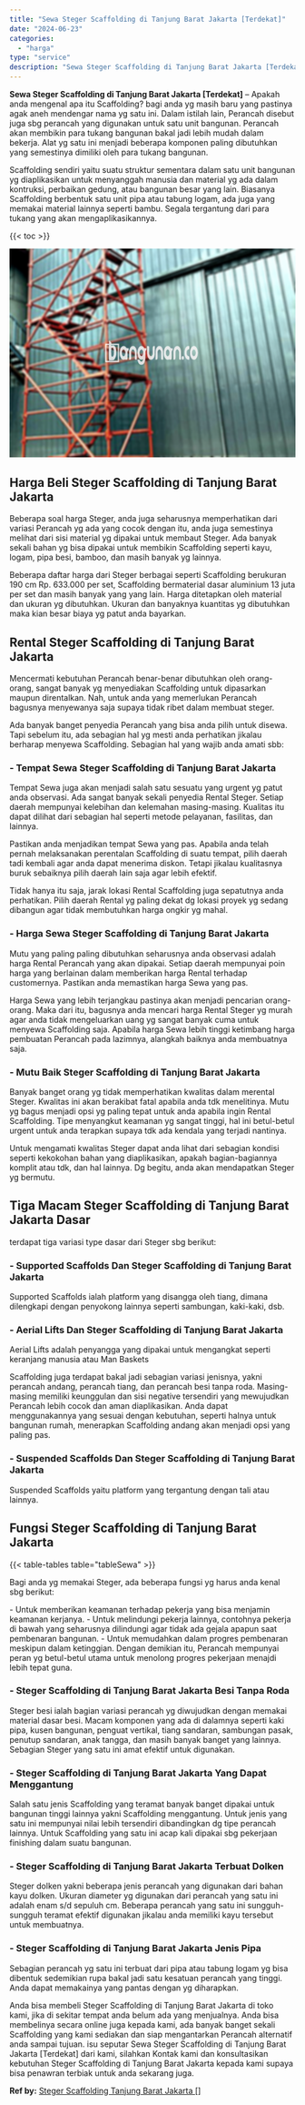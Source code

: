 ```yaml
---
title: "Sewa Steger Scaffolding di Tanjung Barat Jakarta [Terdekat]"
date: "2024-06-23"
categories: 
  - "harga"
type: "service"
description: "Sewa Steger Scaffolding di Tanjung Barat Jakarta [Terdekat]. Anda bisa membeli Steger Scaffolding di Tanjung Barat Jakarta di toko kami, jika di sekitar temp..."
---
```


**Sewa Steger Scaffolding di Tanjung Barat Jakarta \[Terdekat\]** – Apakah anda mengenal apa itu Scaffolding? bagi anda yg masih baru yang pastinya agak aneh mendengar nama yg satu ini. Dalam istilah lain, Perancah disebut juga sbg perancah yang digunakan untuk satu unit bangunan. Perancah akan membikin para tukang bangunan bakal jadi lebih mudah dalam bekerja. Alat yg satu ini menjadi beberapa komponen paling dibutuhkan yang semestinya dimiliki oleh para tukang bangunan.

Scaffolding sendiri yaitu suatu struktur sementara dalam satu unit bangunan yg diaplikasikan untuk menyanggah manusia dan material yg ada dalam kontruksi, perbaikan gedung, atau bangunan besar yang lain. Biasanya Scaffolding berbentuk satu unit pipa atau tabung logam, ada juga yang memakai material lainnya seperti bambu. Segala tergantung dari para tukang yang akan mengaplikasikannya.

{{< toc >}}

![Sewa Steger Scaffolding di Tanjung Barat Jakarta [Terdekat]](/images/sewa-scaffolding-steger-18.png)

## Harga Beli Steger Scaffolding di Tanjung Barat Jakarta

Beberapa soal harga Steger, anda juga seharusnya memperhatikan dari variasi Perancah yg ada yang cocok dengan itu, anda juga semestinya melihat dari sisi material yg dipakai untuk membaut Steger. Ada banyak sekali bahan yg bisa dipakai untuk membikin Scaffolding seperti kayu, logam, pipa besi, bamboo, dan masih banyak yg lainnya.

Beberapa daftar harga dari Steger berbagai seperti Scaffolding berukuran 190 cm Rp. 633.000 per set, Scaffolding bermaterial dasar aluminium 13 juta per set dan masih banyak yang yang lain. Harga ditetapkan oleh material dan ukuran yg dibutuhkan. Ukuran dan banyaknya kuantitas yg dibutuhkan maka kian besar biaya yg patut anda bayarkan.

## Rental Steger Scaffolding di Tanjung Barat Jakarta

Mencermati kebutuhan Perancah benar-benar dibutuhkan oleh orang-orang, sangat banyak yg menyediakan Scaffolding untuk dipasarkan maupun direntalkan. Nah, untuk anda yang memerlukan Perancah bagusnya menyewanya saja supaya tidak ribet dalam membuat steger.

Ada banyak banget penyedia Perancah yang bisa anda pilih untuk disewa. Tapi sebelum itu, ada sebagian hal yg mesti anda perhatikan jikalau berharap menyewa Scaffolding. Sebagian hal yang wajib anda amati sbb:

### \- Tempat Sewa Steger Scaffolding di Tanjung Barat Jakarta

Tempat Sewa juga akan menjadi salah satu sesuatu yang urgent yg patut anda observasi. Ada sangat banyak sekali penyedia Rental Steger. Setiap daerah mempunyai kelebihan dan kelemahan masing-masing. Kualitas itu dapat dilihat dari sebagian hal seperti metode pelayanan, fasilitas, dan lainnya.

Pastikan anda menjadikan tempat Sewa yang pas. Apabila anda telah pernah melaksanakan perentalan Scaffolding di suatu tempat, pilih daerah tadi kembali agar anda dapat menerima diskon. Tetapi jikalau kualitasnya buruk sebaiknya pilih daerah lain saja agar lebih efektif.

Tidak hanya itu saja, jarak lokasi Rental Scaffolding juga sepatutnya anda perhatikan. Pilih daerah Rental yg paling dekat dg lokasi proyek yg sedang dibangun agar tidak membutuhkan harga ongkir yg mahal.

### \- Harga Sewa Steger Scaffolding di Tanjung Barat Jakarta

Mutu yang paling paling dibutuhkan seharusnya anda observasi adalah harga Rental Perancah yang akan dipakai. Setiap daerah mempunyai poin harga yang berlainan dalam memberikan harga Rental terhadap customernya. Pastikan anda memastikan harga Sewa yang pas.

Harga Sewa yang lebih terjangkau pastinya akan menjadi pencarian orang-orang. Maka dari itu, bagusnya anda mencari harga Rental Steger yg murah agar anda tidak mengeluarkan uang yg sangat banyak cuma untuk menyewa Scaffolding saja. Apabila harga Sewa lebih tinggi ketimbang harga pembuatan Perancah pada lazimnya, alangkah baiknya anda membuatnya saja.

### \- Mutu Baik Steger Scaffolding di Tanjung Barat Jakarta

Banyak banget orang yg tidak memperhatikan kwalitas dalam merental Steger. Kwalitas ini akan berakibat fatal apabila anda tdk menelitinya. Mutu yg bagus menjadi opsi yg paling tepat untuk anda apabila ingin Rental Scaffolding. Tipe menyangkut keamanan yg sangat tinggi, hal ini betul-betul urgent untuk anda terapkan supaya tdk ada kendala yang terjadi nantinya.

Untuk mengamati kwalitas Steger dapat anda lihat dari sebagian kondisi seperti kekokohan bahan yang diaplikasikan, apakah bagian-bagiannya komplit atau tdk, dan hal lainnya. Dg begitu, anda akan mendapatkan Steger yg bermutu.

## Tiga Macam Steger Scaffolding di Tanjung Barat Jakarta Dasar

terdapat tiga variasi type dasar dari Steger sbg berikut:

### \- Supported Scaffolds Dan Steger Scaffolding di Tanjung Barat Jakarta

Supported Scaffolds ialah platform yang disangga oleh tiang, dimana dilengkapi dengan penyokong lainnya seperti sambungan, kaki-kaki, dsb.

### \- Aerial Lifts Dan Steger Scaffolding di Tanjung Barat Jakarta

Aerial Lifts adalah penyangga yang dipakai untuk mengangkat seperti keranjang manusia atau Man Baskets

Scaffolding juga terdapat bakal jadi sebagian variasi jenisnya, yakni perancah andang, perancah tiang, dan perancah besi tanpa roda. Masing-masing memiliki keunggulan dan sisi negative tersendiri yang mewujudkan Perancah lebih cocok dan aman diaplikasikan. Anda dapat menggunakannya yang sesuai dengan kebutuhan, seperti halnya untuk bangunan rumah, menerapkan Scaffolding andang akan menjadi opsi yang paling pas.

### \- Suspended Scaffolds Dan Steger Scaffolding di Tanjung Barat Jakarta

Suspended Scaffolds yaitu platform yang tergantung dengan tali atau lainnya.

## Fungsi Steger Scaffolding di Tanjung Barat Jakarta

{{< table-tables table="tableSewa" >}}

Bagi anda yg memakai Steger, ada beberapa fungsi yg harus anda kenal sbg berikut:

\- Untuk memberikan keamanan terhadap pekerja yang bisa menjamin keamanan kerjanya. - Untuk melindungi pekerja lainnya, contohnya pekerja di bawah yang seharusnya dilindungi agar tidak ada gejala apapun saat pembenaran bangunan. - Untuk memudahkan dalam progres pembenaran meskipun dalam ketinggian. Dengan demikian itu, Perancah mempunyai peran yg betul-betul utama untuk menolong progres pekerjaan menajdi lebih tepat guna.

### \- Steger Scaffolding di Tanjung Barat Jakarta Besi Tanpa Roda

Steger besi ialah bagian variasi perancah yg diwujudkan dengan memakai material dasar besi. Macam komponen yang ada di dalamnya seperti kaki pipa, kusen bangunan, penguat vertikal, tiang sandaran, sambungan pasak, penutup sandaran, anak tangga, dan masih banyak banget yang lainnya. Sebagian Steger yang satu ini amat efektif untuk digunakan.

### \- Steger Scaffolding di Tanjung Barat Jakarta Yang Dapat Menggantung

Salah satu jenis Scaffolding yang teramat banyak banget dipakai untuk bangunan tinggi lainnya yakni Scaffolding menggantung. Untuk jenis yang satu ini mempunyai nilai lebih tersendiri dibandingkan dg tipe perancah lainnya. Untuk Scaffolding yang satu ini acap kali dipakai sbg pekerjaan finishing dalam suatu bangunan.

### \- Steger Scaffolding di Tanjung Barat Jakarta Terbuat Dolken

Steger dolken yakni beberapa jenis perancah yang digunakan dari bahan kayu dolken. Ukuran diameter yg digunakan dari perancah yang satu ini adalah enam s/d sepuluh cm. Beberapa perancah yang satu ini sungguh-sungguh teramat efektif digunakan jikalau anda memiliki kayu tersebut untuk membuatnya.

### \- Steger Scaffolding di Tanjung Barat Jakarta Jenis Pipa

Sebagian perancah yg satu ini terbuat dari pipa atau tabung logam yg bisa dibentuk sedemikian rupa bakal jadi satu kesatuan perancah yang tinggi. Anda dapat memakainya yang pantas dengan yg diharapkan.

Anda bisa membeli Steger Scaffolding di Tanjung Barat Jakarta di toko kami, jika di sekitar tempat anda belum ada yang menjualnya. Anda bisa membelinya secara online juga kepada kami, ada banyak banget sekali Scaffolding yang kami sediakan dan siap mengantarkan Perancah alternatif anda sampai tujuan. isu seputar Sewa Steger Scaffolding di Tanjung Barat Jakarta \[Terdekat\] dari kami, silahkan Kontak kami dan konsultasikan kebutuhan Steger Scaffolding di Tanjung Barat Jakarta kepada kami supaya bisa penawran terbiak untuk anda sekarang juga.

**Ref by:** [Steger Scaffolding Tanjung Barat Jakarta []](https://id.wikipedia.org/wiki/Steger)
